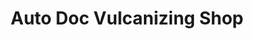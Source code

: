 ---
title: "Auto Doc Vulcanizing Shop"
url: /cagayan-de-oro-city/auto-doc-vulcanizing-shop/
shop: shop
---